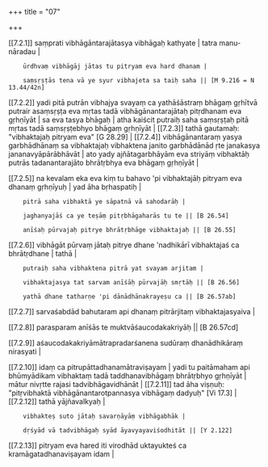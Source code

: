 +++
title = "07"

+++

[[7.2.1]] saṃprati vibhāgāntarajātasya vibhāgaḥ kathyate | tatra manu-nāradau |

		ūrdhvaṃ vibhāgāj jātas tu pitryam eva hard dhanam |

		saṃsṛṣṭās tena vā ye syur vibhajeta sa taiḥ saha || [M 9.216 = N 13.44/42n]

[[7.2.2]] yadi pitā putrān vibhajya svayaṃ ca yathāśāstraṃ bhāgaṃ gṛhītvā putrair asaṃsṛṣṭa eva mṛtas tadā vibhāgānantarajātaḥ pitṛdhanam eva gṛhṇīyāt | sa eva tasya bhāgaḥ | atha kaiścit putraiḥ saha saṃsṛṣṭaḥ pitā mṛtas tadā saṃsṛṣṭebhyo bhāgaṃ gṛhṇīyāt | [[7.2.3]] tathā gautamaḥ: "vibhaktajaḥ pitryam eva" [G 28.29] | [[7.2.4]] vibhāgānantaraṃ yasya garbhādhānaṃ sa vibhaktajaḥ vibhaktena janito garbhādānād ṛte janakasya jananavyāpārābhāvāt | ato yady ajñātagarbhāyām eva striyāṃ vibhaktāḥ putrās tadanantarajāto bhrātṛbhya eva bhāgaṃ gṛhṇīyāt |

[[7.2.5]] na kevalam eka eva kiṃ tu bahavo 'pi vibhaktajāḥ pitryam eva dhanaṃ gṛhṇīyuḥ | yad āha bṛhaspatiḥ |

		pitrā saha vibhaktā ye sāpatnā vā sahodarāḥ |	

		jaghanyajāś ca ye teṣāṃ pitṛbhāgaharās tu te || [B 26.54]

		anīśaḥ pūrvajaḥ pitrye bhrātṛbhāge vibhaktajaḥ || [B 26.55]

[[7.2.6]] vibhāgāt pūrvaṃ jātaḥ pitrye dhane 'nadhikārī vibhaktajaś ca bhrātṛdhane | tathā |

		putraiḥ saha vibhaktena pitrā yat svayam arjitam |

		vibhaktajasya tat sarvam anīśāḥ pūrvajāḥ smṛtāḥ || [B 26.56]

		yathā dhane tatharṇe 'pi dānādhānakrayeṣu ca || [B 26.57ab]

[[7.2.7]] sarvaśabdād bahutaram api dhanaṃ pitrārjitaṃ vibhaktajasyaiva |

[[7.2.8]] parasparam anīśās te muktvāśaucodakakriyāḥ || [B 26.57cd]

[[7.2.9]] aśaucodakakriyāmātrapradarśanena sudūraṃ dhanādhikāraṃ nirasyati |

[[7.2.10]] idaṃ ca pitrupāttadhanamātraviṣayam | yadi tu paitāmaham api bhūmyādikam vibhaktaṃ tadā taddhanavibhāgaṃ bhrātṛbhyo gṛhṇīyāt | mātur nivṛtte rajasi tadvibhāgavidhānāt | [[7.2.11]] tad āha viṣṇuḥ: "pitṛvibhaktā vibhāgānantarotpannasya vibhāgaṃ dadyuḥ" [Vi 17.3] | [[7.2.12]] tathā yājñavalkyaḥ |

		vibhakteṣ suto jātaḥ savarṇāyāṃ vibhāgabhāk |

		dṛśyād vā tadvibhāgaḥ syād āyavyayaviśodhitāt || [Y 2.122]

[[7.2.13]] pitryam eva hared iti virodhād uktayukteś ca kramāgatadhanaviṣayam idam |
